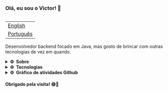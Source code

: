 ### Olá, eu sou o Victor! 👋


<table align="right">
 <tr><td><a href="./README_EN.md">English</a></td></tr>
 <tr><td><a href="./README.md">Português</a></td></tr>
</table>

Desenvolvedor backend focado em Java, mas gosto de brincar com outras tecnologias de vez em quando.

<details>
 <summary><strong>⚙️ &nbsp;Sobre</strong></summary>
  - 🌱 Atualmente estou estudando: Desenvolvimento Backend <br>
  - 🗣️ Inglês Fluente <br>
  - 📫 Contate-me no email: victorhenriq77@gmail.com <br>
  - 😄 Pronomes: ele/dele <br>
  - 🔭 Técnico em informática e atualmente estou cursando Cieência da Computação na UTFPR.
</details>

<details>
  <summary><strong>⚙️ &nbsp;Tecnologias</strong></summary>
  <div style="display: inline_block"><br>
    <img align="center" alt="HTML" src="https://img.shields.io/badge/HTML5-E34F26?style=for-the-badge&logo=html5&logoColor=white">
    <img align="center" alt="CSS" src="https://img.shields.io/badge/CSS3-1572B6?style=for-the-badge&logo=css3&logoColor=white">
    <img align="center" alt="Js" src="https://img.shields.io/badge/JavaScript-323330?style=for-the-badge&logo=javascript&logoColor=F7DF1E">  
    <img align="center" alt="Ts" src="https://img.shields.io/badge/TypeScript-007ACC?style=for-the-badge&logo=typescript&logoColor=white">  
    <img align="center" alt="Git" src="https://img.shields.io/badge/GIT-E44C30?style=for-the-badge&logo=git&logoColor=white">
    <img align="center" alt="Java" src="https://img.shields.io/badge/Java-ED8B00?style=for-the-badge&logo=java&logoColor=white">
    <img align="center" alt="MySQL"src="https://img.shields.io/badge/MySQL-005C84?style=for-the-badge&logo=mysql&logoColor=white" />          
  </div>
</details>

<details>
  <summary><strong>⚙️ &nbsp;Gráfico de atividades Github</strong></summary>
  <div align="center">
    <br>
    <div align="center">
      <img height="150em" src="https://github-profile-summary-cards.vercel.app/api/cards/stats?username=viictor1&theme=nord_dark"/>
    </div>    
    <br>
    <div align="center">
      <img height="150em" src="https://github-profile-summary-cards.vercel.app/api/cards/repos-per-language?username=viictor1&theme=nord_dark"/>
      <img height="150em" src="https://github-profile-summary-cards.vercel.app/api/cards/most-commit-language?username=viictor1&theme=nord_dark"/>
    </div>
    <br>
    <div align="center">
      <img height="150em" src="https://github-profile-summary-cards.vercel.app/api/cards/profile-details?username=viictor1&theme=nord_dark"/>
    </div>
    <br> 
  </div>
</details>

#### Obrigado pela visita! 😄👋
